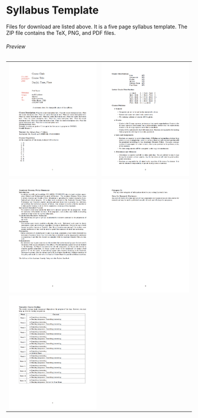 # Syllabus Template

Files for download are listed above. It is a five page syllabus template. The ZIP file contains the TeX, PNG, and PDF files.

###### Preview
<table>
<tr>
<td><img src = "pics/syllabus_template_p1.png" alt = "Syllabus Template" width="300" border="0" hspace="0" vspace="0"></td>
<td><img src = "pics/syllabus_template_p2.png" alt = "Syllabus Template" width="300" border="0" hspace="0" vspace="0"></td>
</tr>
<tr>
<td><img src = "pics/syllabus_template_p3.png" alt = "Syllabus Template" width="300" border="0" hspace="0" vspace="0"></td>
<td><img src = "pics/syllabus_template_p4.png" alt = "Syllabus Template" width="300" border="0" hspace="0" vspace="0"></td>
</tr>
<tr>
<td><img src = "pics/syllabus_template_p5.png" alt = "Syllabus Template" width="300" border="0" hspace="0" vspace="0"></td>
</td></tr></table>
